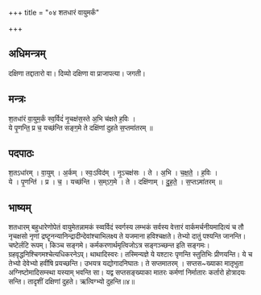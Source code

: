 +++
title = "०४ शतधारं वायुमर्कं"

+++
## अधिमन्त्रम्
दक्षिणा तद्दातारो वा। दिव्यो दक्षिणा वा प्राजापत्या। जगती।

## मन्त्रः
श॒तधा॑रं वा॒युम॒र्कं स्व॒र्विदं॑ नृ॒चक्ष॑स॒स्ते अ॒भि च॑क्षते ह॒विः ।  
ये पृ॒णन्ति॒ प्र च॒ यच्छ॑न्ति सङ्ग॒मे ते दक्षि॑णां दुहते स॒प्तमा॑तरम् ॥

## पदपाठः
श॒तऽधा॑रम् । वा॒युम् । अ॒र्कम् । स्वः॒ऽविद॑म् । नृ॒ऽचक्ष॑सः । ते । अ॒भि । च॒क्ष॒ते॒ । ह॒विः ।  
ये । पृ॒णन्ति॑ । प्र । च॒ । यच्छ॑न्ति । स॒म्ऽग॒मे । ते । दक्षि॑णाम् । दु॒ह॒ते॒ । स॒प्तऽमा॑तरम् ॥

## भाष्यम्
शतधारम् बहुधारेणोपेतं वायुमेतन्नामकं स्व्वर्विदं स्वर्गस्य लम्भकं सर्वस्य वेत्तारं वार्कमर्चनीयमादित्यं च तौ नृचक्षसो नृणां द्रष्टॄनन्यानिन्द्रादीन्देवांश्चाभिलक्ष्य ते यजमाना हविश्चक्षते। तेभ्यो दातुं पश्यन्ति जानन्ति। चष्टेर्लटि रूपम्। किञ्च सङ्गमे। कर्मकरणार्थमृत्विजोऽत्र सङ्गञ्च्छन्त इति सङ्गमः। ग्रहवृद्धनिश्चिगमश्चेत्यधिकरनेऽप्। थाथादिस्वरः। तस्मिन्यज्ञे ये यश्टारः पृणन्ति स्तुतिभिः प्रीणयन्ति। ये च तेभ्यो देवेभ्यो हवींषि प्रयच्छन्ति। उभयत्र यद्योगादनिघातः। ते सप्तमातरम् । सप्तस~ख्याका मातृभुता अग्निष्टोमादिसम्स्था यस्याम् भवन्ति सा। यद्व सप्तसङ्ख्याका मातरः कर्मणां निर्मातारः कर्तारो होत्रादयः सन्ति। तादृशीं दक्षिणां दुहते। ऋत्विग्भ्यो दुहन्ति॥४॥